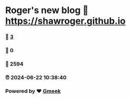 # Roger's new blog :link: https://shawroger.github.io 
### :page_facing_up: [3](https://shawroger.github.io/tag.html) 
### :speech_balloon: 0 
### :hibiscus: 2594 
### :alarm_clock: 2024-06-22 10:38:40 
### Powered by :heart: [Gmeek](https://github.com/Meekdai/Gmeek)
